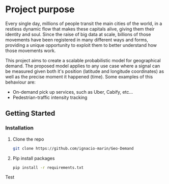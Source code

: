 # Project purpose

Every single day, millions of people transit the main cities of the world, in a restless dynamic flow that makes these capitals alive, giving them their identity and soul. Since the raise of big data at scale, billions of those movements have been registered in many different ways and forms, providing a unique opportunity to exploit them to better understand how those movements work.

This project aims to create a scalable probabilistic model for geographical demand. The proposed model applies to any use case where a signal can be measured given both it's position (latitude and longitude coordinates) as well as the precise moment it happened (time). Some examples of this behaviour are:

- On-demand pick up services, such as Uber, Cabify, etc...
- Pedestrian-traffic intensity tracking

<!-- ABOUT THE PROJECT -->


<!-- GETTING STARTED -->
## Getting Started

### Installation

1. Clone the repo
   ```sh
   git clone https://github.com/ignacio-marin/Geo-Demand
   ```
2. Pip install packages
   ```sh
   pip install -r requirements.txt
   ```
Test
